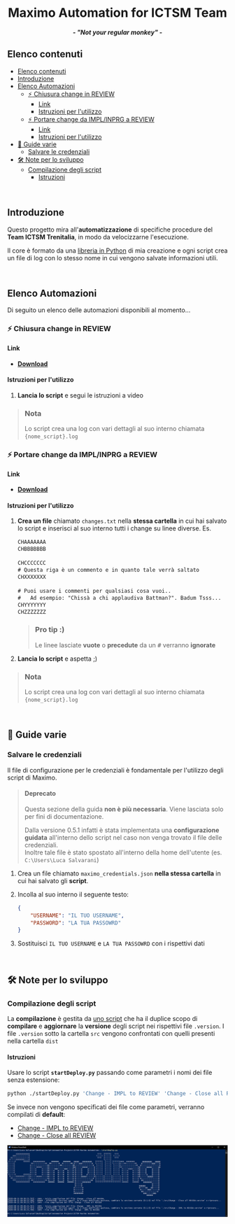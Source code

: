 <p align="center">
	<h1 align="center">Maximo Automation for ICTSM Team</h1>
	<p align="center">
		<strong><i>- "Not your regular monkey" -</i></strong>
	</p>
</p>

## Elenco contenuti
- [Elenco contenuti](#elenco-contenuti)
- [Introduzione](#introduzione)
- [Elenco Automazioni](#elenco-automazioni)
	- [:zap: Chiusura change in REVIEW](#️-chiusura-change-in-review)
		- [Link](#link)
		- [Istruzioni per l'utilizzo](#istruzioni-per-lutilizzo)
	- [:zap: Portare change da IMPL/INPRG a REVIEW](#️-portare-change-da-implinprg-a-review)
		- [Link](#link-1)
		- [Istruzioni per l'utilizzo](#istruzioni-per-lutilizzo-1)
- [:book: Guide varie](#-guide-varie)
	- [Salvare le credenziali](#salvare-le-credenziali)
- [:hammer_and_wrench: Note per lo sviluppo](#-note-per-lo-sviluppo)
	- [Compilazione degli script](#compilazione-degli-script)
		- [Istruzioni](#istruzioni)

<br>

## Introduzione
Questo progetto mira all'**automatizzazione** di specifiche procedure del **Team ICTSM Trenitalia**, in modo da velocizzarne l'esecuzione.

Il core è formato da una [libreria in Python](https://github.com/LukeSavefrogs/maximo-gui-connector) di mia creazione e ogni script crea un file di log con lo stesso nome in cui vengono salvate informazioni utili.

<br>

## Elenco Automazioni
Di seguito un elenco delle automazioni disponibili al momento...

### :zap: Chiusura change in REVIEW
#### Link
- [**Download**](./dist/Change%20-%20Close%20all%20REVIEW.exe?raw=true)

#### Istruzioni per l'utilizzo
1. **Lancia lo script** e segui le istruzioni a video

> ### Nota
> Lo script crea una log con vari dettagli al suo interno chiamata `{nome_script}.log`


### :zap: Portare change da IMPL/INPRG a REVIEW
#### Link
- [**Download**](./dist/Change%20-%20IMPL%20to%20REVIEW.exe?raw=true)

#### Istruzioni per l'utilizzo
1. **Crea un file** chiamato `changes.txt` nella **stessa cartella** in cui hai salvato lo script e inserisci al suo interno tutti i change su linee diverse. Es.
	```
	CHAAAAAAA
	CHBBBBBBB

	CHCCCCCCC
	# Questa riga è un commento e in quanto tale verrà saltato
	CHXXXXXXX

	# Puoi usare i commenti per qualsiasi cosa vuoi..
	# 	Ad esempio: "Chissà a chi applaudiva Battman?". Badum Tsss...
	CHYYYYYYY
	CHZZZZZZZ
	```
	> ### Pro tip :)
	> Le linee lasciate **vuote** o **precedute** da un <kbd>#</kbd> verranno **ignorate**
2. **Lancia lo script** e aspetta ;)

> ### Nota
> Lo script crea una log con vari dettagli al suo interno chiamata `{nome_script}.log`

<br>

## :book: Guide varie
### Salvare le credenziali

Il file di configurazione per le credenziali è fondamentale per l'utilizzo degli script di Maximo.

> #### Deprecato
> Questa sezione della guida **non è più necessaria**. Viene lasciata solo per fini di documentazione.
> 
> Dalla versione 0.5.1 infatti è stata implementata una **configurazione guidata** all'interno dello script nel caso non venga trovato il file delle credenziali.  
> Inoltre tale file è stato spostato all'interno della home dell'utente (es. `C:\Users\Luca Salvarani`)


1. Crea un file chiamato `maximo_credentials.json` **nella stessa cartella** in cui hai salvato gli **script**.   

2. Incolla al suo interno il seguente testo:
	```json
	{
		"USERNAME": "IL TUO USERNAME",
		"PASSWORD": "LA TUA PASSOWRD"
	}
	```

3. Sostituisci `IL TUO USERNAME` e `LA TUA PASSOWRD` con i rispettivi dati
<br>

## :hammer_and_wrench: Note per lo sviluppo 
### Compilazione degli script
La **compilazione** è gestita da [uno script](./startDeploy.py) che ha il duplice scopo di **compilare** e **aggiornare** la **versione** degli script nei rispettivi file `.version`. I file `.version` sotto la cartella `src` vengono confrontati con quelli presenti nella cartella `dist`

#### Istruzioni
Usare lo script **`startDeploy.py`** passando come parametri i nomi dei file senza estensione:
```bash
python ./startDeploy.py 'Change - IMPL to REVIEW' 'Change - Close all REVIEW'
```

Se invece non vengono specificati dei file come parametri, verranno compilati di **default**:
- [Change - IMPL to REVIEW](./src/Change%20-%20IMPL%20to%20REVIEW.py)
- [Change - Close all REVIEW](./src/Change%20-%20Close%20all%20REVIEW.py)
  

![Script per compilazione](images/b26221ab3ec3295d09b691ac5a0651dc9fe1450ab36a6892afd448be6e3e165d.png)
